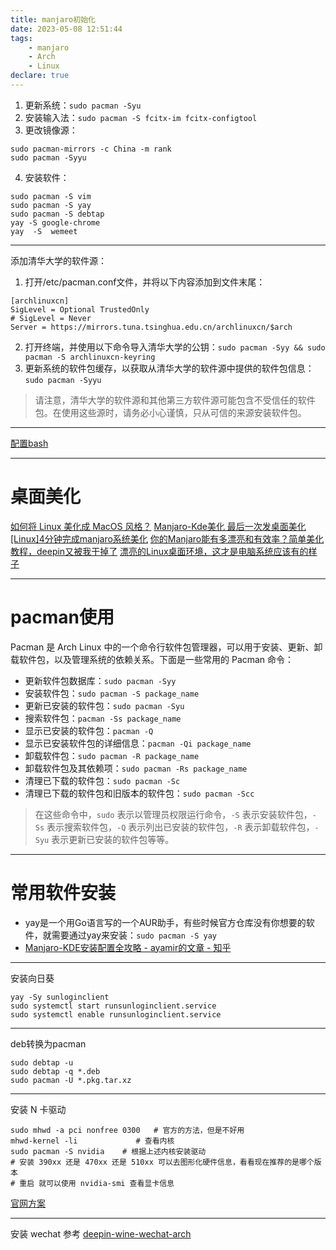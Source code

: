 ```yaml
---
title: manjaro初始化
date: 2023-05-08 12:51:44
tags:
    - manjaro
    - Arch
    - Linux
declare: true
---
```

1. 更新系统：`sudo pacman -Syu`<!--more-->
2. 安装输入法：`sudo pacman -S fcitx-im fcitx-configtool`
3. 更改镜像源：
```shell
sudo pacman-mirrors -c China -m rank
sudo pacman -Syyu
```
4. 安装软件：
```shell
sudo pacman -S vim
sudo pacman -S yay
sudo pacman -S debtap
yay -S google-chrome
yay  -S  wemeet
```

-----------------------------------
添加清华大学的软件源：
1. 打开/etc/pacman.conf文件，并将以下内容添加到文件末尾：
```shell
[archlinuxcn]
SigLevel = Optional TrustedOnly
# SigLevel = Never
Server = https://mirrors.tuna.tsinghua.edu.cn/archlinuxcn/$arch
```

2. 打开终端，并使用以下命令导入清华大学的公钥：`sudo pacman -Syy && sudo pacman -S archlinuxcn-keyring`
3. 更新系统的软件包缓存，以获取从清华大学的软件源中提供的软件包信息：`sudo pacman -Syyu`

> 请注意，清华大学的软件源和其他第三方软件源可能包含不受信任的软件包。在使用这些源时，请务必小心谨慎，只从可信的来源安装软件包。

-------------------------------
[配置bash](https://corner430.github.io/2023/04/03/Configure-oh-my-zsh/#more)

-------------------------------
# 桌面美化
[如何将 Linux 美化成 MacOS 风格？](https://youtu.be/fzwnHKdpbWM)
[Manjaro-Kde美化 最后一次发桌面美化](https://www.bilibili.com/video/BV1pJ411N75i/?share_source=copy_web&vd_source=a7ae9163cb2cd121bfd86ea1f4ecd2ef)
[[Linux]4分钟完成manjaro系统美化](https://www.bilibili.com/video/BV1yE411J7Z8/?share_source=copy_web&vd_source=a7ae9163cb2cd121bfd86ea1f4ecd2ef)
[你的Manjaro能有多漂亮和有效率？简单美化教程，deepin又被我干掉了](https://www.bilibili.com/video/BV1Lt41167bp/?share_source=copy_web&vd_source=a7ae9163cb2cd121bfd86ea1f4ecd2ef)
[漂亮的Linux桌面环境，这才是电脑系统应该有的样子](https://www.bilibili.com/video/BV1vt411E7GP/?share_source=copy_web&vd_source=a7ae9163cb2cd121bfd86ea1f4ecd2ef)

---------------------------------
# pacman使用
Pacman 是 Arch Linux 中的一个命令行软件包管理器，可以用于安装、更新、卸载软件包，以及管理系统的依赖关系。下面是一些常用的 Pacman 命令：
- 更新软件包数据库：`sudo pacman -Syy`
- 安装软件包：`sudo pacman -S package_name`
- 更新已安装的软件包：`sudo pacman -Syu`
- 搜索软件包：`pacman -Ss package_name`
- 显示已安装的软件包：`pacman -Q`
- 显示已安装软件包的详细信息：`pacman -Qi package_name`
- 卸载软件包：`sudo pacman -R package_name`
- 卸载软件包及其依赖项：`sudo pacman -Rs package_name`
- 清理已下载的软件包：`sudo pacman -Sc`
- 清理已下载的软件包和旧版本的软件包：`sudo pacman -Scc`
> 在这些命令中，`sudo` 表示以管理员权限运行命令，`-S` 表示安装软件包，`-Ss` 表示搜索软件包，`-Q` 表示列出已安装的软件包，`-R` 表示卸载软件包，`-Syu` 表示更新已安装的软件包等等。


------------------------------------
# 常用软件安装
- yay是一个用Go语言写的一个AUR助手，有些时候官方仓库没有你想要的软件，就需要通过yay来安装：`sudo pacman -S yay`
- [Manjaro-KDE安装配置全攻略 - ayamir的文章 - 知乎](https://zhuanlan.zhihu.com/p/114296129)

----------------------------
安装向日葵
```shell
yay -Sy sunloginclient
sudo systemctl start runsunloginclient.service
sudo systemctl enable runsunloginclient.service
```

----------------------------
deb转换为pacman
```shell
sudo debtap -u
sudo debtap -q *.deb
sudo pacman -U *.pkg.tar.xz
```

----------------------------
安装 N 卡驱动
```shell
sudo mhwd -a pci nonfree 0300   # 官方的方法，但是不好用
mhwd-kernel -li​             # 查看内核
​sudo pacman -S nvidia​​    # 根据上述内核安装驱动
# 安装 390xx 还是 470xx 还是 510xx 可以去图形化硬件信息，看看现在推荐的是哪个版本
# 重启 就可以使用 nvidia-smi 查看显卡信息
```
[官网方案](https://wiki.manjaro.org/index.php/Configure_Graphics_Cards/zh-cn)

---------------------------------
安装 wechat 参考 [deepin-wine-wechat-arch](https://github.com/vufa/deepin-wine-wechat-arch)